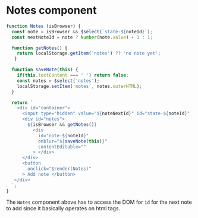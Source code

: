 # Notes component

```js
function Notes (isBrowser) {
  const note = isBrowser && $select(`state-${noteId}`);
  const nextNoteId = note ? Number(note.value) + 1 : 1;

  function getNotes() {
    return localStorage.getItem('notes') ?? 'no note yet';
   }

  function saveNote(this) {
    if(this.textContent === ' ') return false;
    const notes = $select('notes');
    localStorage.setItem('notes', notes.outerHTML);
  }

  return `
    <div id="container">
      <input type="hidden" value="${noteNextId}" id="state-${noteId}"
      <div id="notes">
        ${isBrowser && getNotes()}
          <div
            id="note-${noteId}"
            onblur="${saveNote(this)}"
            contentEditable=""
          > </div>
      </div>
      <button
        onclick="$render(Notes)"
      > Add note </button>
   </div>
  `;
}
```

The `Notes` component above has to access the DOM for `id` for the next note to add since it basically operates on html tags.
